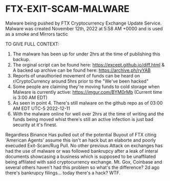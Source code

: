# FTX-EXIT-SCAM-MALWARE
Malware being pushed by FTX Cryptocurrency Exchange Update Service. Malware was created November 12th, 2022 at 5:58 AM +0000 and is used as a smoke and Mirrors tactic


TO GIVE FULL CONTEXT:
1. The malware has been up for under 2hrs at the time of publishing this backup.
2. The orginal script can be found here: https://except.github.io/diff.html & A backed up archive can be found here: https://archive.ph/ryYAB
3. Reports of unauthoried movement of funds can be heard on r/CryptoCurrency around 5hrs prior to the "We've been hacked"
4. Some people are claiming they're moving funds to cold storage when Malware is currently active: https://imgur.com/BYM0rMb (Current time is 3:00 AM EDT)
5. As seen in point 4. There's still malware on the github repo as of 03:00 AM EDT UTC-5 2022-12-11 
6. With the malware online for well over 2hrs at the time of writing and the funds being moved whist there's still an active infection is just bad security at it's finest.


Regardless Binance Has pulled out of the potential Buyout of FTX citing 'American Agents' assume this isn't an hack but an elaborte and poorly execuded Exit-Scam/Rug Pull. No other previous Attack on exchanges has had the use of malware or was followed bankrupcy after a leak of interal documents showcasing a business which is supposed to be unaffilated being affilated with said cryptocurrency exchange. Mt. Gox, Coinbase and several others haven't had this problem so what's the difference? 2d ago there's bankrupcy filings... today there's a hack? WTF.
